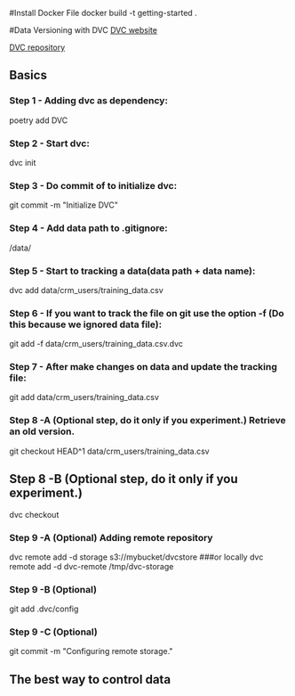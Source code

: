 #Install Docker File
docker build -t getting-started .

#Data Versioning with DVC
[DVC website](https://dvc.org)

[DVC repository](https://github.com/iterative/dvc)

## Basics

### Step 1 - Adding dvc as dependency:
poetry add DVC

### Step 2 - Start dvc:
dvc init

### Step 3 - Do commit of to initialize dvc:
git commit -m "Initialize DVC"

### Step 4 - Add data path to .gitignore:
/data/

### Step 5 - Start to tracking a data(data path + data name):
dvc add data/crm_users/training_data.csv 

### Step 6 - If you want to track the file on git use the option -f (Do this because we ignored data file):
git add -f data/crm_users/training_data.csv.dvc

### Step 7 - After make changes on data and update the tracking file:
git add data/crm_users/training_data.csv 

### Step 8 -A (Optional step, do it only if you experiment.) Retrieve an old version.
git checkout HEAD^1 data/crm_users/training_data.csv 

## Step 8 -B (Optional step, do it only if you experiment.)
dvc checkout

### Step 9 -A (Optional) Adding remote repository
dvc remote add -d storage s3://mybucket/dvcstore
###or locally
dvc remote add -d dvc-remote /tmp/dvc-storage

### Step 9 -B (Optional) 
git add .dvc/config

### Step 9 -C (Optional) 
git commit -m "Configuring remote storage."

## The best way to control data


